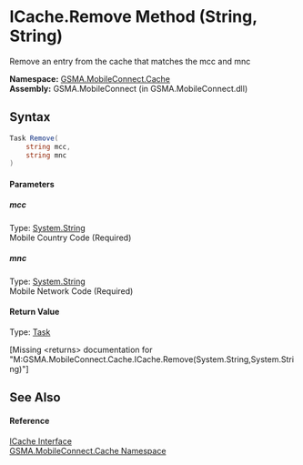 ICache.Remove Method (String, String)
=====================================
Remove an entry from the cache that matches the mcc and mnc

**Namespace:** [GSMA.MobileConnect.Cache][1]  
**Assembly:** GSMA.MobileConnect (in GSMA.MobileConnect.dll)

Syntax
------

```csharp
Task Remove(
	string mcc,
	string mnc
)
```

#### Parameters

##### *mcc*
Type: [System.String][2]  
Mobile Country Code (Required)

##### *mnc*
Type: [System.String][2]  
Mobile Network Code (Required)

#### Return Value
Type: [Task][3]  

[Missing &lt;returns> documentation for "M:GSMA.MobileConnect.Cache.ICache.Remove(System.String,System.String)"]


See Also
--------

#### Reference
[ICache Interface][4]  
[GSMA.MobileConnect.Cache Namespace][1]  

[1]: ../README.md
[2]: http://msdn.microsoft.com/en-us/library/s1wwdcbf
[3]: http://msdn.microsoft.com/en-us/library/dd235678
[4]: README.md
[5]: ../../_icons/Help.png